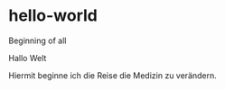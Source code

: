 # hello-world
Beginning of all

Hallo Welt

Hiermit beginne ich die Reise die Medizin zu verändern.
